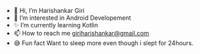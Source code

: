- 👋 Hi, I’m Harishankar Giri
- 👀 I’m interested in Android Developement
- ✨ I’m currently learning Kotlin
- 📫 How to reach me giriharishankar@gmail.com
- 😅 Fun fact Want to sleep more even though i slept for 24hours.
<!---
HSG15/HSG15 is a ✨ special ✨ repository because its `README.md` (this file) appears on your GitHub profile.
You can click the Preview link to take a look at your changes.
--->
